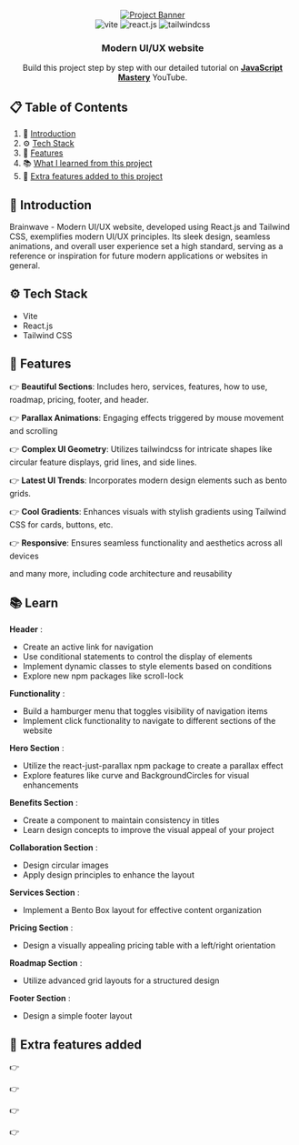 <div align="center">
  <br />
    <a href="https://youtu.be/B91wc5dCEBA" target="_blank">
      <img src="https://i.ibb.co/Kqdv8j1/Image-from.png" alt="Project Banner">
    </a>
  <br />

  <div>
    <img src="https://img.shields.io/badge/-Vite-black?style=for-the-badge&logoColor=white&logo=vite&color=646CFF" alt="vite" />
    <img src="https://img.shields.io/badge/-React_JS-black?style=for-the-badge&logoColor=white&logo=react&color=61DAFB" alt="react.js" />
    <img src="https://img.shields.io/badge/-Tailwind_CSS-black?style=for-the-badge&logoColor=white&logo=tailwindcss&color=06B6D4" alt="tailwindcss" />
  </div>

  <h3 align="center">Modern UI/UX website</h3>

   <div align="center">
     Build this project step by step with our detailed tutorial on <a href="https://www.youtube.com/@javascriptmastery/videos" target="_blank"><b>JavaScript Mastery</b></a> YouTube.
    </div>
</div>

## 📋 <a name="table">Table of Contents</a>

1. 🤖 [Introduction](#introduction)
2. ⚙️ [Tech Stack](#tech-stack)
3. 🔋 [Features](#features)
3. 📚 [What I learned from this project](#learn)
3. 🚀 [Extra features added to this project](#add)


## <a name="introduction">🤖 Introduction</a>

Brainwave - Modern UI/UX website, developed using React.js and Tailwind CSS, exemplifies modern UI/UX principles. Its sleek design, seamless animations, and overall user experience set a high standard, serving as a reference or inspiration for future modern applications or websites in general.

## <a name="tech-stack">⚙️ Tech Stack</a>

- Vite
- React.js
- Tailwind CSS

## <a name="features">🔋 Features</a>

👉 **Beautiful Sections**: Includes hero, services, features, how to use, roadmap, pricing, footer, and header.

👉 **Parallax Animations**: Engaging effects triggered by mouse movement and scrolling

👉 **Complex UI Geometry**: Utilizes tailwindcss for intricate shapes like circular feature displays, grid lines, and side lines.

👉 **Latest UI Trends**: Incorporates modern design elements such as bento grids.

👉 **Cool Gradients**: Enhances visuals with stylish gradients using Tailwind CSS for cards, buttons, etc.

👉 **Responsive**: Ensures seamless functionality and aesthetics across all devices

and many more, including code architecture and reusability


## <a name="learn">📚 Learn</a>

  **Header** :
-  Create an active link for navigation
-  Use conditional statements to control the display of elements
-  Implement dynamic classes to style elements based on conditions
-  Explore new npm packages like scroll-lock

  **Functionality** :
-  Build a hamburger menu that toggles visibility of navigation items
-  Implement click functionality to navigate to different sections of the website


  **Hero Section** :
-  Utilize the react-just-parallax npm package to create a parallax effect
-  Explore features like curve and BackgroundCircles for visual enhancements  

  **Benefits Section** :
-  Create a component to maintain consistency in titles
-  Learn design concepts to improve the visual appeal of your project

  **Collaboration Section** :
-  Design circular images
-  Apply design principles to enhance the layout

  **Services Section** :
-  Implement a Bento Box layout for effective content organization

  **Pricing Section** :
-  Design a visually appealing pricing table with a left/right orientation  

  **Roadmap Section** :
-  Utilize advanced grid layouts for a structured design

  **Footer Section** :
-  Design a simple footer layout





## <a name="add">🚀 Extra features added</a>

👉 

👉 

👉 

👉 


